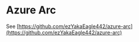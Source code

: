 # Azure Arc

See [https://github.com/ezYakaEagle442/azure-arc](https://github.com/ezYakaEagle442/azure-arc)